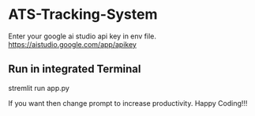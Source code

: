 # ATS-Tracking-System

Enter your google ai studio api key in env file.
https://aistudio.google.com/app/apikey

## Run in integrated Terminal
stremlit run app.py

If you want then change prompt to increase productivity.
Happy Coding!!!
